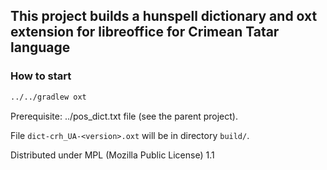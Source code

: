 ## This project builds a hunspell dictionary and oxt extension for libreoffice for Crimean Tatar language ##

### How to start ###

```sh
../../gradlew oxt
```

Prerequisite: ../pos_dict.txt file (see the parent project).

File `dict-crh_UA-<version>.oxt` will be in directory `build/`.

Distributed under MPL (Mozilla Public License) 1.1
